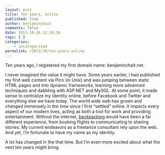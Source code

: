 ```yaml
---
layout: post
title: Ten years, online
published: true
author: benjaminchait
comments: false
date: 2013-10-26 12:10:28
tags: [ ]
categories:
    - uncategorized
permalink: /2013/10/ten-years-online
---
```

Ten years ago, I registered my first domain name: benjaminchait.net.

I never imagined the value it might have. Some years earlier, I had published my first web content via Pico (in Unix) and was jumping between static HTML pages and into dynamic frameworks, learning more advanced techniques and dabbling with ASP.NET and MySQL. At some point, it made sense to centralize my identity online, before Facebook and Twitter and everything else we have today. The world wide web has grown and changed immensely in the time since I first &#8220;settled&#8221; online. It impacts every aspect of our modern lives, acting as both a tool for work and providing entertainment. Without the internet, [backpacking][1] would have been a far different experience, from booking flights to communicating to sharing stories. My current endeavors as a freelance consultant rely upon the web. And yet, I&#8217;m fortunate to have my name as my identity.

A lot has changed in the that time. But I’m even more excited about what the next ten years might bring.

 [1]: /2013/07/nine-months
